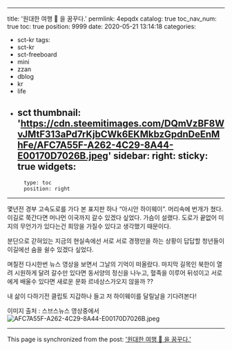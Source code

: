 
---
title: '원대한 여행 🧭 을 꿈꾸다.'
permlink: 4epqdx
catalog: true
toc_nav_num: true
toc: true
position: 9999
date: 2020-05-21 13:14:18
categories:
- sct-kr
tags:
- sct-kr
- sct-freeboard
- mini
- zzan
- dblog
- kr
- life
- sct
thumbnail: 'https://cdn.steemitimages.com/DQmVzBF8WvJMtF313aPd7rKjbCWk6EKMkbzGpdnDeEnMhFe/AFC7A55F-A262-4C29-8A44-E00170D7026B.jpeg'
sidebar:
    right:
        sticky: true
widgets:
    -
        type: toc
        position: right
---


몇년전 경부 고속도로를 가다 본 표지판 하나 “아시안 하이웨이”.
머리속에 번개가 쳤다. 이길로 쭉간다면 머나먼 이국까지 갈수 있겠다 싶었다. 가슴이 설랬다. 도로가 끝없어 미지의 무언가가 있다는건 희망을 가질수 있다고 생각했기 때문이다.  

분단으로 갇혀있는 지금의 현실속에선 서로 서로 경쟁만을 하는 상황이 답답할 청년들이 이길에선 숨을 쉴수 있겠다 싶었다.  

며칠전 다시한번 뉴스 영상을 보면서 그날의 기억이 떠올랐다. 마지막 길목인 북한이 열려 시원하게 달려 갈수만 있다면 동서양의 정신을 나누고, 혈족을 이루어 뒤섞이고 서로에게 배울수 있다면 새로운 문화 르네상스가오지 않을까 ??

내 삶이 다하기전 클립토 지갑하나 들고 저 하이웨이를 달릴날을 기다려본다!

이미지 출처 : 스브스뉴스 영상중에서
![AFC7A55F-A262-4C29-8A44-E00170D7026B.jpeg](https://cdn.steemitimages.com/DQmVzBF8WvJMtF313aPd7rKjbCWk6EKMkbzGpdnDeEnMhFe/AFC7A55F-A262-4C29-8A44-E00170D7026B.jpeg)

- - -

This page is synchronized from the post: ['원대한 여행 🧭 을 꿈꾸다.'](https://steemit.com/@kingbit/4epqdx)
